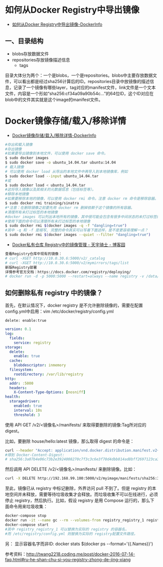 

# 如何从Docker Registry中导出镜像

* [如何从Docker Registry中导出镜像-DockerInfo ](http://www.dockerinfo.net/4179.html)

## 一、目录结构

* blobs存放数据文件
* repositories存放镜像描述信息
  * tags

目录大体分为两个：一个是blobs，一个是repositories。blobs中主要存放数据文件，可以看出都是经过sha256计算后的ID。repositories目录中放镜像的描述信息，记录了一个镜像有哪些layer，tag对应的manifest文件，link文件是一个文本文件，内容是一个形如“sha256:cf34a09a90b54c…”的64位ID，这个ID对应在blob中的文件其实就是这个image的manifest文件。

# Docker镜像存储/载入/移除详情

* [Docker镜像存储/载入/移除详情-DockerInfo ](http://www.dockerinfo.net/395.html)

```sh
#存出和载入镜像
#存出镜像
#如果要导出镜像到本地文件，可以使用 docker save 命令。
$ sudo docker images
$ sudo docker save -o ubuntu_14.04.tar ubuntu:14.04
# 载入镜像
# 可以使用 docker load 从导出的本地文件中再导入到本地镜像库，例如
$ sudo docker load --input ubuntu_14.04.tar
#或
$ sudo docker load < ubuntu_14.04.tar
#这将导入镜像以及其相关的元数据信息（包括标签等）。
#移除本地镜像
#如果要移除本地的镜像，可以使用 docker rmi 命令。注意 docker rm 命令是移除容器。
$ sudo docker rmi training/sinatra
#*注意：在删除镜像之前要先用 docker rm 删掉依赖于这个镜像的所有容器。
#清理所有未打过标签的本地镜像
#docker images 可以列出本地所有的镜像，其中很可能会包含有很多中间状态的未打过标签的镜像，大量占据着磁盘空间。
#使用下面的命令可以清理所有未打过标签的本地镜像
$ sudo docker rmi $(docker images -q -f "dangling=true")
#其中 -q 和 -f 是缩写, 完整的命令其实可以写着下面这样，是不是更容易理解一点？
$ sudo docker rmi $(docker images --quiet --filter "dangling=true")
```

* [Docker私有仓库 Registry中的镜像管理 - 天宇骑士 - 博客园 ](http://www.cnblogs.com/wjoyxt/p/5855405.html)

```sh
查看Registry仓库中现有的镜像：
# curl -XGET http://10.0.30.6:5000/v2/_catalog
# curl -XGET http://10.0.30.6:5000/v2/mymirrors/tags/list
新版Registry部署      
详情参考官方文档：https://docs.docker.com/registry/deploying/
# docker run -d -p 5000:5000 --restart=always --name registry -v /data/registry:/var/lib/registry  registry:2
```

## 如何删除私有 registry 中的镜像？ 

首先，在默认情况下，docker registry 是不允许删除镜像的，需要在配置config.yml中启用：vim /etc/docker/registry/config.yml

`delete: enable:true`

```yaml
version: 0.1
log:
  fields:
    service: registry
storage:
  delete:
    enable: true
  cache:
    blobdescriptor: inmemory
  filesystem:
    rootdirectory: /var/lib/registry
http:
  addr: :5000
  headers:
    X-Content-Type-Options: [nosniff]
health:
  storagedriver:
    enabled: true
    interval: 10s
    threshold: 3
```

使用 API GET /v2/<镜像名>/manifests/<tag> 来取得要删除的镜像:Tag所对应的 digest。

比如，要删除 house/hello:latest 镜像，那么取得 digest 的命令是：
```sh
curl --header "Accept: application/vnd.docker.distribution.manifest.v2+json" -I -X HEAD http://10.0.30.6:5000/v2/house/hello/manifests/latest 
#得到 Docker-Content-Digest: 
# sha256:3a07b4e06c73b2e3924008270c7f3c3c6e3f70d4dbb814ad8bff2697123ca33c
```

然后调用 API DELETE /v2/<镜像名>/manifests/<digest> 来删除镜像。比如：
```sh
curl -X DELETE http://192.168.99.100:5000/v2/myimage/manifests/sha256:3a07b4e06c73b2e3924008270c7f3c3c6e3f70d4dbb814ad8bff2697123ca33c
```
至此，镜像已从 registry 中标记删除，外界访问 pull 不到了。但是 registry 的本地空间并未释放，需要等待垃圾收集才会释放。而垃圾收集不可以在线进行，必须停止 registry，然后执行。比如，假设 registry 是用 Compose 运行的，那么下面命令用来垃圾收集：
```sh
docker-compose stop
docker run -it --name gc --rm --volumes-from registry_registry_1 registry:2 garbage-collect /etc/registry/config.yml
docker-compose start
#其中 registry_registry_1 可以替换为实际的 registry 的容器名，
#而 /etc/registry/config.yml 则替换为实际的 registry配置文件路径。
```

另： 显示容器名字而非ID:    docker stats $(docker ps --format='{{.Names}}')

参考资料：http://twang2218.coding.me/post/docker-2016-07-14-faq.html#ru-he-shan-chu-si-you-registry-zhong-de-jing-xiang
 